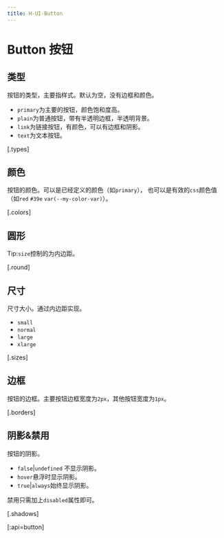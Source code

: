 ```yaml
---
title: H-UI-Button
---
```


# Button 按钮

## 类型

按钮的类型，主要指样式。默认为空，没有边框和颜色。

- `primary`为主要的按钮，颜色饱和度高。
- `plain`为普通按钮，带有半透明边框，半透明背景。
- `link`为链接按钮，有颜色，可以有边框和阴影。
- `text`为文本按钮。

[.types]

## 颜色

按钮的颜色。可以是已经定义的颜色（如`primary`），
也可以是有效的`css`颜色值（如`red` `#39e` `var(--my-color-var)`）。

[.colors]

## 圆形

Tip:`size`控制的为内边距。

[.round]

## 尺寸

尺寸大小。通过内边距实现。

- `small`
- `normal`
- `large`
- `xlarge`

[.sizes]

## 边框

按钮的边框。主要按钮边框宽度为`2px`，其他按钮宽度为`1px`。

[.borders]

## 阴影&禁用

按钮的阴影。

- `false`|`undefined` 不显示阴影。
- `hover`悬浮时显示阴影。
- `true`|`always`始终显示阴影。

禁用只需加上`disabled`属性即可。

[.shadows]

[:api=button]
